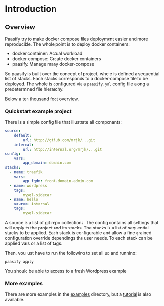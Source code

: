 # Introduction



## Overview

Paasify try to make docker compose files deployment easier and more reproducible. The whole point is to deploy
docker containers:

* docker container: Actual workload
* docker-compose: Create docker containers
* paasify: Manage many docker-compose

So paasify is built over the concept of project, where is defined a sequential list of stacks. Each stacks corresponds to
a docker-compose file to be deployed. The whole is configured via a `paasify.yml` config file along a predetermined
file hierarchy.

Below a ten thousand foot overview.

### Quickstart example project

There is a simple config file that illustrate all componants:
``` yaml title="paasify.yml"
source:
    default:
        url: http://gthub.com/mrjk/...git
    internal:
        url: http://internal.org/mrjk/...git
config:
    vars:
        app_domain: domain.com
stacks:
  - name: traefik
    vars:
        app_fqdn: front.domain-admin.com
  - name: wordpress
    tags:
        mysql-sidecar
  - name: hello
    source: internal
    tags:
        mysql-sidecar
```

A source is a list of git repo collections. The config contains all settings that will
apply to the project and its stacks. The stacks is a list of sequential stacks to be applied.
Each stack is configurable and allow a fine grained configuration override dependings the user needs.
To each stack can be applied vars or a list of tags.

Then, you just have to run the following to set all up and running:

``` console
paasify apply
```

You should be able to access to a fresh Wordpress example


### More examples

There are more examples in the [examples](examples/) directory, but 
a [tutorial]() is also available.

